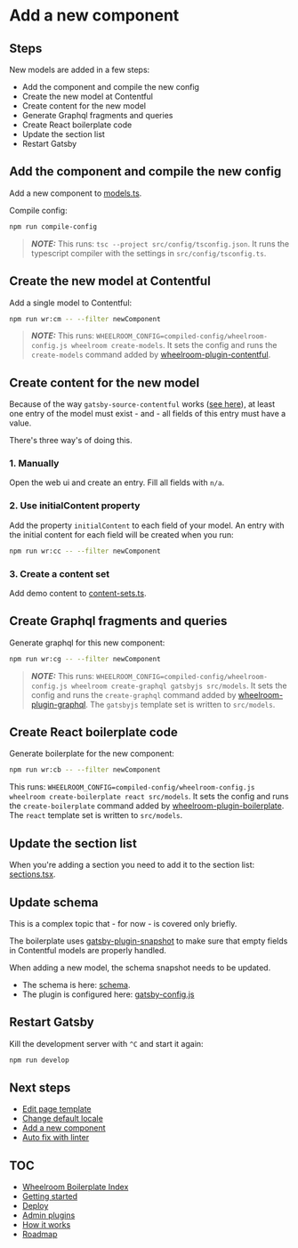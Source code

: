 # Add a new component

## Steps

New models are added in a few steps:

- Add the component and compile the new config
- Create the new model at Contentful
- Create content for the new model
- Generate Graphql fragments and queries
- Create React boilerplate code
- Update the section list
- Restart Gatsby

## Add the component and compile the new config

Add a new component to
[models.ts](../../src/wheelroom/config/wheelroom/models.ts).

Compile config:

```bash
npm run compile-config
```

> **_NOTE:_** This runs: `tsc --project src/config/tsconfig.json`. It runs the
> typescript compiler with the settings in `src/config/tsconfig.ts`.

## Create the new model at Contentful

Add a single model to Contentful:

```bash
npm run wr:cm -- --filter newComponent
```

> **_NOTE:_** This runs: `WHEELROOM_CONFIG=compiled-config/wheelroom-config.js wheelroom create-models`. It sets the config and runs the `create-models`
> command added by
> [wheelroom-plugin-contentful](https://www.npmjs.com/package/@wheelroom/wheelroom-plugin-contentful).

## Create content for the new model

Because of the way `gatsby-source-contentful` works ([see
here](https://github.com/gatsbyjs/gatsby/tree/master/packages/gatsby-source-contentful#notes-on-contentful-content-models)),
at least one entry of the model must exist - and - all fields of this entry must
have a value.

There's three way's of doing this.

### 1. Manually

Open the web ui and create an entry. Fill all fields with `n/a`.

### 2. Use initialContent property

Add the property `initialContent` to each field of your model. An entry with the
initial content for each field will be created when you run:

```bash
npm run wr:cc -- --filter newComponent
```

### 3. Create a content set

Add demo content to
[content-sets.ts](../../src/wheelroom/config/plugin-contentful/content-sets.ts).

## Create Graphql fragments and queries

Generate graphql for this new component:

```bash
npm run wr:cg -- --filter newComponent
```

> **_NOTE:_** This runs: `WHEELROOM_CONFIG=compiled-config/wheelroom-config.js wheelroom create-graphql gatsbyjs src/models`. It sets the config and runs the
> `create-graphql` command added by
> [wheelroom-plugin-graphql](https://www.npmjs.com/package/@wheelroom//wheelroom-plugin-graphql).
> The `gatsbyjs` template set is written to `src/models`.

## Create React boilerplate code

Generate boilerplate for the new component:

```bash
npm run wr:cb -- --filter newComponent
```

This runs: `WHEELROOM_CONFIG=compiled-config/wheelroom-config.js wheelroom create-boilerplate react src/models`. It sets the config and runs the
`create-boilerplate` command added by
[wheelroom-plugin-boilerplate](https://www.npmjs.com/package/@wheelroom/wheelroom-plugin-boilerplate).
The `react` template set is written to `src/models`.

## Update the section list

When you're adding a section you need to add it to the section list:
[sections.tsx](../../src/page-template/sections.tsx).

## Update schema

This is a complex topic that - for now - is covered only briefly.

The boilerplate uses
[gatsby-plugin-snapshot](https://github.com/gatsbyjs/gatsby/tree/master/packages/gatsby-plugin-schema-snapshot)
to make sure that empty fields in Contentful models are properly handled.

When adding a new model, the schema snapshot needs to be updated.

- The schema is here: [schema](./../../schema.gql).
- The plugin is configured here: [gatsby-config.js](../../gatsby-config.js)

## Restart Gatsby

Kill the development server with `^C` and start it again:

```bash
npm run develop
```

## Next steps

- [Edit page template](./page-template.md)
- [Change default locale](./default-locale.md)
- [Add a new component](./add-new-component.md)
- [Auto fix with linter](./linter.md)

## TOC

- [Wheelroom Boilerplate Index](../../README.md)
- [Getting started](../getting-started.md)
- [Deploy](../deploy-wheelroom-project.md)
- [Admin plugins](../admin-plugins.md)
- [How it works](../how-wheelroom-works.md)
- [Roadmap](../roadmap.md)
